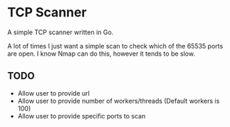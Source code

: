 # TCP Scanner

A simple TCP scanner written in Go. 

A lot of times I just want a simple scan to check which of the 65535 ports are open. I know Nmap can do this, however it tends to be slow.

## TODO

- Allow user to provide url
- Allow user to provide number of workers/threads (Default workers is 100)
- Allow user to provide specific ports to scan
